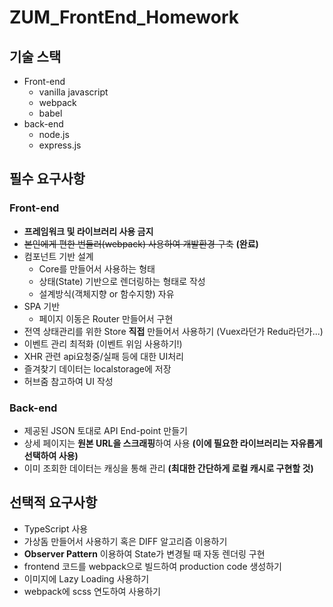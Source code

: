 # ZUM_FrontEnd_Homework

## 기술 스택
- Front-end
  - vanilla javascript
  - webpack
  - babel
- back-end
  - node.js
  - express.js

## 필수 요구사항
### Front-end
- **프레임워크 및 라이브러리 사용 금지**
- ~~본인에게 편한 번들러(webpack) 사용하여 개발환경 구축~~ **(완료)**
- 컴포넌트 기반 설계
  - Core를 만들어서 사용하는 형태
  - 상태(State) 기반으로 렌더링하는 형태로 작성
  - 설계방식(객체지향 or 함수지향) 자유
- SPA 기반
  - 페이지 이동은 Router 만들어서 구현
- 전역 상태관리를 위한 Store **직접** 만들어서 사용하기 (Vuex라던가 Redu라던가...)
- 이벤트 관리 최적화 (이벤트 위임 사용하기!)
- XHR 관련 api요청중/실패 등에 대한 UI처리
- 즐겨찾기 데이터는 localstorage에 저장
- 허브줌 참고하여 UI 작성
### Back-end
- 제공된 JSON 토대로 API End-point 만들기
- 상세 페이지는 **원본 URL을 스크래핑**하여 사용 **(이에 필요한 라이브러리는 자유롭게 선택하여 사용)**
- 이미 조회한 데이터는 캐싱을 통해 관리 **(최대한 간단하게 로컬 캐시로 구현할 것)**

## 선택적 요구사항
- TypeScript 사용
- 가상돔 만들어서 사용하기 혹은 DIFF 알고리즘 이용하기
- **Observer Pattern** 이용하여 State가 변경될 때 자동 렌더링 구현
- frontend 코드를 webpack으로 빌드하여 production code 생성하기
- 이미지에 Lazy Loading 사용하기
- webpack에 scss 연도하여 사용하기
